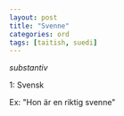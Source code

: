```yaml
---
layout: post
title: "Svenne"
categories: ord
tags: [taitish, suedi]
---
```


*substantiv*

1: Svensk

Ex: "Hon är en riktig svenne"





